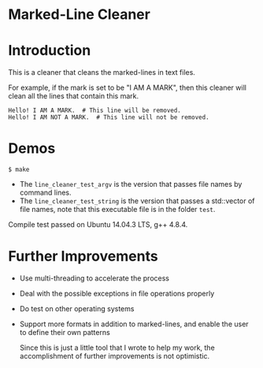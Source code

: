 Marked-Line Cleaner
===================

Introduction
============
This is a cleaner that cleans the marked-lines in text files.

For example, if the mark is set to be "I AM A MARK", then
this cleaner will clean all the lines that contain this mark.

```
Hello! I AM A MARK.  # This line will be removed.
Hello! I AM NOT A MARK.  # This line will not be removed.
```

Demos
=====
`$ make`

- The `line_cleaner_test_argv` is the version that passes file names by command lines.
- The `line_cleaner_test_string` is the version that passes a std::vector of file names,
  note that this executable file is in the folder `test`.

Compile test passed on Ubuntu 14.04.3 LTS, g++ 4.8.4.

Further Improvements
====================
- Use multi-threading to accelerate the process
- Deal with the possible exceptions in file operations properly
- Do test on other operating systems
- Support more formats in addition to marked-lines, 
  and enable the user to define their own patterns

  Since this is just a little tool that I wrote to help my work,
  the accomplishment of further improvements is not optimistic.
